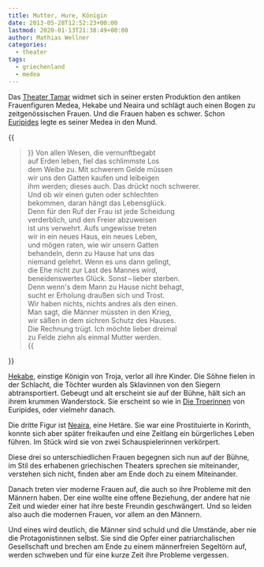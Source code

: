 ```yaml
---
title: Mutter, Hure, Königin
date: 2013-05-28T12:52:23+00:00
lastmod: 2020-01-13T21:38:49+00:00
author: Mathias Wellner
categories:
  - theater
tags:
  - griechenland
  - medea
---
```

Das [Theater Tamar](http://www.theatertamar.ch/) widmet sich in seiner ersten Produktion den antiken Frauenfiguren Medea, Hekabe und Neaira und schlägt auch einen Bogen zu zeitgenössischen Frauen. Und die Frauen haben es schwer. Schon [Euripides](http://de.wikipedia.org/wiki/Euripides) legte es seiner Medea in den Mund.
<!--more-->

{{<blockquote cite="Durant, Kulturgeschichte der Menschheit, Band III, Das Klassische Griechenland">}}
Von allen Wesen, die vernunftbegabt<br>
auf Erden leben, fiel das schlimmste Los<br>
dem Weibe zu. Mit schwerem Gelde müssen<br>
wir uns den Gatten kaufen und leibeigen<br>
ihm werden; dieses auch. Das drückt noch schwerer.<br>
Und ob wir einen guten oder schlechten<br>
bekommen, daran hängt das Lebensglück.<br>
Denn für den Ruf der Frau ist jede Scheidung<br>
verderblich, und den Freier abzuweisen<br>
ist uns verwehrt. Aufs ungewisse treten<br>
wir in ein neues Haus, ein neues Leben,<br>
und mögen raten, wie wir unsern Gatten<br>
behandeln, denn zu Hause hat uns das<br>
niemand gelehrt. Wenn es uns dann gelingt,<br>
die Ehe nicht zur Last des Mannes wird,<br>
beneidenswertes Glück. Sonst&thinsp;&ndash;&thinsp;lieber sterben.<br>
Denn wenn's dem Mann zu Hause nicht behagt,<br>
sucht er Erholung draußen sich und Trost.<br>
Wir haben nichts, nichts andres als den einen.<br>
Man sagt, die Männer müssten in den Krieg,<br>
wir säßen in dem sichren Schutz des Hauses.<br>
Die Rechnung trügt. Ich möchte lieber dreimal<br>
zu Felde ziehn als einmal Mutter werden.<br>
{{</blockquote>}}

[Hekabe](http://de.wikipedia.org/wiki/Hekabe), einstige Königin von Troja, verlor all ihre Kinder. Die Söhne fielen in der Schlacht, die Töchter wurden als Sklavinnen von den Siegern abtransportiert. Gebeugt und alt erscheint sie auf der Bühne, hält sich an ihrem krummen Wanderstock. Sie erscheint so wie in [Die Troerinnen](http://de.wikipedia.org/wiki/Die_Troerinnen) von Euripides, oder vielmehr danach. 

Die dritte Figur ist [Neaira](http://de.wikipedia.org/wiki/Neaira_%28Het%C3%A4re%29), eine Hetäre. Sie war eine Prostituierte in Korinth, konnte sich aber später freikaufen und eine Zeitlang ein bürgerliches Leben führen. Im Stück wird sie von zwei Schauspielerinnen verkörpert.

Diese drei so unterschiedlichen Frauen begegnen sich nun auf der Bühne, im Stil des erhabenen griechischen Theaters sprechen sie miteinander, verstehen sich nicht, finden aber am Ende doch zu einem Miteinander. 

Danach treten vier moderne Frauen auf, die auch so ihre Probleme mit den Männern haben. Der eine wollte eine offene Beziehung, der andere hat nie Zeit und wieder einer hat ihre beste Freundin geschwängert. Und so leiden also auch die modernen Frauen, vor allem an den Männern. 

Und eines wird deutlich, die Männer sind schuld und die Umstände, aber nie die Protagonistinnen selbst. Sie sind die Opfer einer patriarchalischen Gesellschaft und brechen am Ende zu einem männerfreien Segeltörn auf, werden schweben und für eine kurze Zeit ihre Probleme vergessen.